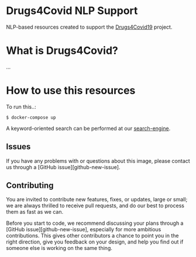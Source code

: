 # Drugs4Covid NLP Support

NLP-based resources created to support the [Drugs4Covid19](https://drugs4covid.oeg-upm.net) project.

# What is Drugs4Covid?

...

# How to use this resources

To run this..:

```shell
$ docker-compose up
```

A keyword-oriented search can be performed at our [search-engine](https://bio-nlp-dashboard.netlify.app).

## Issues

If you have any problems with or questions about this image, please contact us through a [GitHub issue][github-new-issue].

## Contributing

You are invited to contribute new features, fixes, or updates, large or small; we are always thrilled to receive pull requests, and do our best to process them as fast as we can.

Before you start to code, we recommend discussing your plans through a [GitHub issue][github-new-issue], especially for more ambitious contributions. This gives other contributors a chance to point you in the right direction, give you feedback on your design, and help you find out if someone else is working on the same thing.
